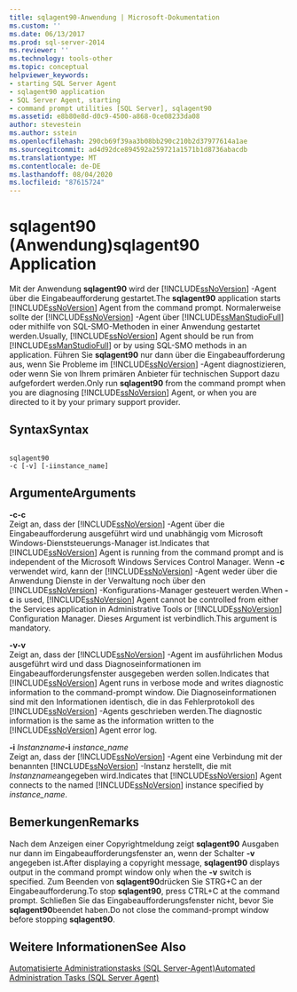 ```yaml
---
title: sqlagent90-Anwendung | Microsoft-Dokumentation
ms.custom: ''
ms.date: 06/13/2017
ms.prod: sql-server-2014
ms.reviewer: ''
ms.technology: tools-other
ms.topic: conceptual
helpviewer_keywords:
- starting SQL Server Agent
- sqlagent90 application
- SQL Server Agent, starting
- command prompt utilities [SQL Server], sqlagent90
ms.assetid: e8b80e8d-d0c9-4500-a868-0ce08233da08
author: stevestein
ms.author: sstein
ms.openlocfilehash: 290cb69f39aa3b08bb290c210b2d37977614a1ae
ms.sourcegitcommit: ad4d92dce894592a259721a1571b1d8736abacdb
ms.translationtype: MT
ms.contentlocale: de-DE
ms.lasthandoff: 08/04/2020
ms.locfileid: "87615724"
---
```

# <a name="sqlagent90-application"></a><span data-ttu-id="d3f1b-102">sqlagent90 (Anwendung)</span><span class="sxs-lookup"><span data-stu-id="d3f1b-102">sqlagent90 Application</span></span>
  <span data-ttu-id="d3f1b-103">Mit der Anwendung **sqlagent90** wird der [!INCLUDE[ssNoVersion](../includes/ssnoversion-md.md)] -Agent über die Eingabeaufforderung gestartet.</span><span class="sxs-lookup"><span data-stu-id="d3f1b-103">The **sqlagent90** application starts [!INCLUDE[ssNoVersion](../includes/ssnoversion-md.md)] Agent from the command prompt.</span></span> <span data-ttu-id="d3f1b-104">Normalerweise sollte der [!INCLUDE[ssNoVersion](../includes/ssnoversion-md.md)] -Agent über [!INCLUDE[ssManStudioFull](../includes/ssmanstudiofull-md.md)] oder mithilfe von SQL-SMO-Methoden in einer Anwendung gestartet werden.</span><span class="sxs-lookup"><span data-stu-id="d3f1b-104">Usually, [!INCLUDE[ssNoVersion](../includes/ssnoversion-md.md)] Agent should be run from [!INCLUDE[ssManStudioFull](../includes/ssmanstudiofull-md.md)] or by using SQL-SMO methods in an application.</span></span> <span data-ttu-id="d3f1b-105">Führen Sie **sqlagent90** nur dann über die Eingabeaufforderung aus, wenn Sie Probleme im [!INCLUDE[ssNoVersion](../includes/ssnoversion-md.md)] -Agent diagnostizieren, oder wenn Sie von Ihrem primären Anbieter für technischen Support dazu aufgefordert werden.</span><span class="sxs-lookup"><span data-stu-id="d3f1b-105">Only run **sqlagent90** from the command prompt when you are diagnosing [!INCLUDE[ssNoVersion](../includes/ssnoversion-md.md)] Agent, or when you are directed to it by your primary support provider.</span></span>  
  
## <a name="syntax"></a><span data-ttu-id="d3f1b-106">Syntax</span><span class="sxs-lookup"><span data-stu-id="d3f1b-106">Syntax</span></span>  
  
```  
  
sqlagent90  
-c [-v] [-iinstance_name]  
```  
  
## <a name="arguments"></a><span data-ttu-id="d3f1b-107">Argumente</span><span class="sxs-lookup"><span data-stu-id="d3f1b-107">Arguments</span></span>  
 <span data-ttu-id="d3f1b-108">**-c**</span><span class="sxs-lookup"><span data-stu-id="d3f1b-108">**-c**</span></span>  
 <span data-ttu-id="d3f1b-109">Zeigt an, dass der [!INCLUDE[ssNoVersion](../includes/ssnoversion-md.md)] -Agent über die Eingabeaufforderung ausgeführt wird und unabhängig vom Microsoft Windows-Dienststeuerungs-Manager ist.</span><span class="sxs-lookup"><span data-stu-id="d3f1b-109">Indicates that [!INCLUDE[ssNoVersion](../includes/ssnoversion-md.md)] Agent is running from the command prompt and is independent of the Microsoft Windows Services Control Manager.</span></span> <span data-ttu-id="d3f1b-110">Wenn **-c** verwendet wird, kann der [!INCLUDE[ssNoVersion](../includes/ssnoversion-md.md)] -Agent weder über die Anwendung Dienste in der Verwaltung noch über den [!INCLUDE[ssNoVersion](../includes/ssnoversion-md.md)] -Konfigurations-Manager gesteuert werden.</span><span class="sxs-lookup"><span data-stu-id="d3f1b-110">When **-c** is used, [!INCLUDE[ssNoVersion](../includes/ssnoversion-md.md)] Agent cannot be controlled from either the Services application in Administrative Tools or [!INCLUDE[ssNoVersion](../includes/ssnoversion-md.md)] Configuration Manager.</span></span> <span data-ttu-id="d3f1b-111">Dieses Argument ist verbindlich.</span><span class="sxs-lookup"><span data-stu-id="d3f1b-111">This argument is mandatory.</span></span>  
  
 <span data-ttu-id="d3f1b-112">**-v**</span><span class="sxs-lookup"><span data-stu-id="d3f1b-112">**-v**</span></span>  
 <span data-ttu-id="d3f1b-113">Zeigt an, dass der [!INCLUDE[ssNoVersion](../includes/ssnoversion-md.md)] -Agent im ausführlichen Modus ausgeführt wird und dass Diagnoseinformationen im Eingabeaufforderungsfenster ausgegeben werden sollen.</span><span class="sxs-lookup"><span data-stu-id="d3f1b-113">Indicates that [!INCLUDE[ssNoVersion](../includes/ssnoversion-md.md)] Agent runs in verbose mode and writes diagnostic information to the command-prompt window.</span></span> <span data-ttu-id="d3f1b-114">Die Diagnoseinformationen sind mit den Informationen identisch, die in das Fehlerprotokoll des [!INCLUDE[ssNoVersion](../includes/ssnoversion-md.md)] -Agents geschrieben werden.</span><span class="sxs-lookup"><span data-stu-id="d3f1b-114">The diagnostic information is the same as the information written to the [!INCLUDE[ssNoVersion](../includes/ssnoversion-md.md)] Agent error log.</span></span>  
  
 <span data-ttu-id="d3f1b-115">**-i** *Instanzname*</span><span class="sxs-lookup"><span data-stu-id="d3f1b-115">**-i** *instance_name*</span></span>  
 <span data-ttu-id="d3f1b-116">Zeigt an, dass der [!INCLUDE[ssNoVersion](../includes/ssnoversion-md.md)] -Agent eine Verbindung mit der benannten [!INCLUDE[ssNoVersion](../includes/ssnoversion-md.md)] -Instanz herstellt, die mit *Instanzname*angegeben wird.</span><span class="sxs-lookup"><span data-stu-id="d3f1b-116">Indicates that [!INCLUDE[ssNoVersion](../includes/ssnoversion-md.md)] Agent connects to the named [!INCLUDE[ssNoVersion](../includes/ssnoversion-md.md)] instance specified by *instance_name*.</span></span>  
  
## <a name="remarks"></a><span data-ttu-id="d3f1b-117">Bemerkungen</span><span class="sxs-lookup"><span data-stu-id="d3f1b-117">Remarks</span></span>  
 <span data-ttu-id="d3f1b-118">Nach dem Anzeigen einer Copyrightmeldung zeigt **sqlagent90** Ausgaben nur dann im Eingabeaufforderungsfenster an, wenn der Schalter **-v** angegeben ist.</span><span class="sxs-lookup"><span data-stu-id="d3f1b-118">After displaying a copyright message, **sqlagent90** displays output in the command prompt window only when the **-v** switch is specified.</span></span> <span data-ttu-id="d3f1b-119">Zum Beenden von **sqlagent90**drücken Sie STRG+C an der Eingabeaufforderung.</span><span class="sxs-lookup"><span data-stu-id="d3f1b-119">To stop **sqlagent90**, press CTRL+C at the command prompt.</span></span> <span data-ttu-id="d3f1b-120">Schließen Sie das Eingabeaufforderungsfenster nicht, bevor Sie **sqlagent90**beendet haben.</span><span class="sxs-lookup"><span data-stu-id="d3f1b-120">Do not close the command-prompt window before stopping **sqlagent90**.</span></span>  
  
## <a name="see-also"></a><span data-ttu-id="d3f1b-121">Weitere Informationen</span><span class="sxs-lookup"><span data-stu-id="d3f1b-121">See Also</span></span>  
 [<span data-ttu-id="d3f1b-122">Automatisierte Administrationstasks &#40;SQL Server-Agent&#41;</span><span class="sxs-lookup"><span data-stu-id="d3f1b-122">Automated Administration Tasks &#40;SQL Server Agent&#41;</span></span>](../ssms/agent/automated-administration-tasks-sql-server-agent.md)  
  
  
